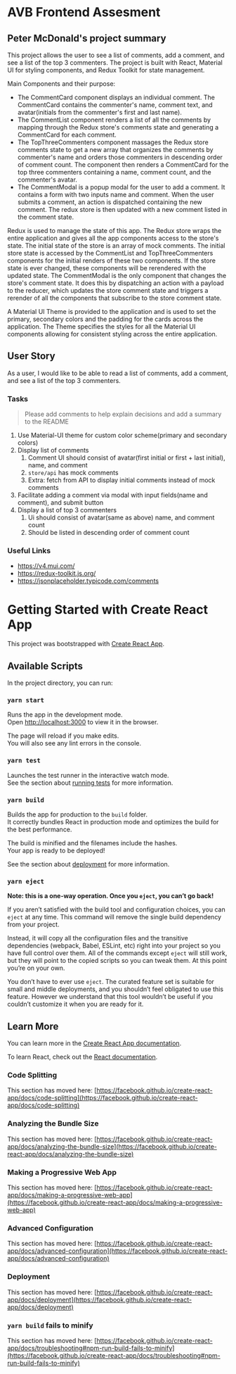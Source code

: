# AVB Frontend Assesment

## Peter McDonald's project summary

This project allows the user to see a list of comments, add a comment, and see a list of the top 3 commenters. The project is built with React, Material UI for styling components, and Redux Toolkit for state management.

Main Components and their purpose:

- The CommentCard component displays an individual comment. The CommentCard contains the commenter's name, comment text, and avatar(initials from the commenter's first and last name).
- The CommentList component renders a list of all the comments by mapping through the Redux store's comments state and generating a CommentCard for each comment.
- The TopThreeCommenters component massages the Redux store comments state to get a new array that organizes the comments by commenter's name and orders those commenters in descending order of comment count. The component then renders a CommentCard for the top three commenters containing a name, comment count, and the commenter's avatar.
- The CommentModal is a popup modal for the user to add a comment. It contains a form with two inputs name and comment. When the user submits a comment, an action is dispatched containing the new comment. The redux store is then updated with a new comment listed in the comment state.

Redux is used to manage the state of this app. The Redux store wraps the entire application and gives all the app components access to the store's state. The initial state of the store is an array of mock comments. The initial store state is accessed by the CommentList and TopThreeCommenters components for the initial renders of these two components. If the store state is ever changed, these components will be rerendered with the updated state. The CommentModal is the only component that changes the store's comment state. It does this by dispatching an action with a payload to the reducer, which updates the store comment state and triggers a rerender of all the components that subscribe to the store comment state.

A Material UI Theme is provided to the application and is used to set the primary, secondary colors and the padding for the cards across the application. The Theme specifies the styles for all the Material UI components allowing for consistent styling across the entire application.

## User Story

As a user, I would like to be able to read a list of comments, add a comment, and see a list of the top 3 commenters.

### Tasks

> Please add comments to help explain decisions and add a summary to the README

1. Use Material-UI theme for custom color scheme(primary and secondary colors)
2. Display list of comments
   1. Comment UI should consist of avatar(first initial or first + last initial), name, and comment
   2. `store/api` has mock comments
   3. Extra: fetch from API to display initial comments instead of mock comments
3. Facilitate adding a comment via modal with input fields(name and comment), and submit button
4. Display a list of top 3 commenters
   1. Ui should consist of avatar(same as above) name, and comment count
   2. Should be listed in descending order of comment count

### Useful Links

- https://v4.mui.com/
- https://redux-toolkit.js.org/
- https://jsonplaceholder.typicode.com/comments

# Getting Started with Create React App

This project was bootstrapped with [Create React App](https://github.com/facebook/create-react-app).

## Available Scripts

In the project directory, you can run:

### `yarn start`

Runs the app in the development mode.\
Open [http://localhost:3000](http://localhost:3000) to view it in the browser.

The page will reload if you make edits.\
You will also see any lint errors in the console.

### `yarn test`

Launches the test runner in the interactive watch mode.\
See the section about [running tests](https://facebook.github.io/create-react-app/docs/running-tests) for more information.

### `yarn build`

Builds the app for production to the `build` folder.\
It correctly bundles React in production mode and optimizes the build for the best performance.

The build is minified and the filenames include the hashes.\
Your app is ready to be deployed!

See the section about [deployment](https://facebook.github.io/create-react-app/docs/deployment) for more information.

### `yarn eject`

**Note: this is a one-way operation. Once you `eject`, you can’t go back!**

If you aren’t satisfied with the build tool and configuration choices, you can `eject` at any time. This command will remove the single build dependency from your project.

Instead, it will copy all the configuration files and the transitive dependencies (webpack, Babel, ESLint, etc) right into your project so you have full control over them. All of the commands except `eject` will still work, but they will point to the copied scripts so you can tweak them. At this point you’re on your own.

You don’t have to ever use `eject`. The curated feature set is suitable for small and middle deployments, and you shouldn’t feel obligated to use this feature. However we understand that this tool wouldn’t be useful if you couldn’t customize it when you are ready for it.

## Learn More

You can learn more in the [Create React App documentation](https://facebook.github.io/create-react-app/docs/getting-started).

To learn React, check out the [React documentation](https://reactjs.org/).

### Code Splitting

This section has moved here: [https://facebook.github.io/create-react-app/docs/code-splitting](https://facebook.github.io/create-react-app/docs/code-splitting)

### Analyzing the Bundle Size

This section has moved here: [https://facebook.github.io/create-react-app/docs/analyzing-the-bundle-size](https://facebook.github.io/create-react-app/docs/analyzing-the-bundle-size)

### Making a Progressive Web App

This section has moved here: [https://facebook.github.io/create-react-app/docs/making-a-progressive-web-app](https://facebook.github.io/create-react-app/docs/making-a-progressive-web-app)

### Advanced Configuration

This section has moved here: [https://facebook.github.io/create-react-app/docs/advanced-configuration](https://facebook.github.io/create-react-app/docs/advanced-configuration)

### Deployment

This section has moved here: [https://facebook.github.io/create-react-app/docs/deployment](https://facebook.github.io/create-react-app/docs/deployment)

### `yarn build` fails to minify

This section has moved here: [https://facebook.github.io/create-react-app/docs/troubleshooting#npm-run-build-fails-to-minify](https://facebook.github.io/create-react-app/docs/troubleshooting#npm-run-build-fails-to-minify)
